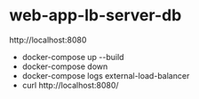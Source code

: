 # web-app-lb-server-db

http://localhost:8080

- docker-compose up --build
- docker-compose down
- docker-compose logs external-load-balancer
- curl http://localhost:8080/